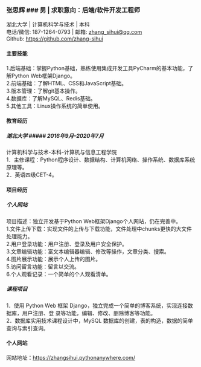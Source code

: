### 张思辉 ###  男 | 求职意向：后端/软件开发工程师 
湖北大学  |  计算机科学与技术  |  本科  
电话/微信: 187-1264-0793  |  邮箱: zhang_sihui@qq.com  
Github: https://github.com/zhang-sihui  
#### 主要技能
1.后端基础：掌握Python基础，熟练使用集成开发工具PyCharm的基本功能，了解Python Web框架Django。  
2.前端基础：了解HTML、CSS和JavaScript基础。  
3.版本管理：了解git基本操作。  
4.数据库：了解MySQL、Redis基础。  
5.其他工具：Linux操作系统的简单使用。  
#### 教育经历
##### 湖北大学	#####										2016年9月–2020年7月
计算机科学与技术-本科-计算机与信息工程学院  
1．主修课程：Python程序设计、数据结构、计算机网络、操作系统、数据库系统原理等。  
2．英语四级CET-4。  
#### 项目经历  
##### 个人网站  
项目描述：独立开发基于Python Web框架Django个人网站，仍在完善中。  
1.文件上传下载：实现文件的上传与下载功能，文件处理中chunks更快的大文件处理能力。  
2.用户登录功能：用户注册、登录及用户安全保护。  
3.文章编辑功能：富文本编辑器编辑、修改等操作，文章分类、搜索。  
4.图片展示功能：展示个人上传的图片。  
5.访问留言功能：留言以交流。  
6.个人观看记录：一个简单的个人观看清单。  
##### 课程项目   
1．使用 Python Web 框架 Django，独立完成一个简单的博客系统，实现连接数据库，用户注册、登 录等功能，编辑、修改、删除博客等功能。  
2．数据库实用技术课程设计中，MySQL 数据库的创建，表的构造，数据的简单查询与索引查询。  
#### 个人网站  
网站地址：https://zhangsihui.pythonanywhere.com/  

